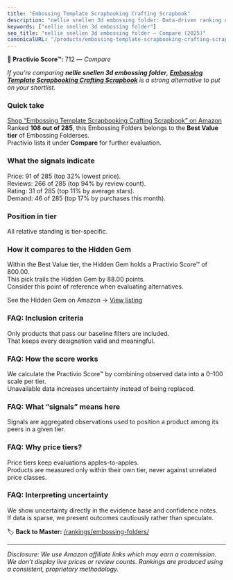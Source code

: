 ```yaml
---
title: "Embossing Template Scrapbooking Crafting Scrapbook"
description: "nellie snellen 3d embossing folder: Data-driven ranking using the Practivio Score™. Positioned by quality, value, demand, findability, momentum."
keywords: ["nellie snellen 3d embossing folder"]
seo_title: "nellie snellen 3d embossing folder — Compare (2025)"
canonicalURL: "/products/embossing-template-scrapbooking-crafting-scrapbook-B0DZX51MW7/"
---
```


**🛒 Practivio Score™:** 712 — _Compare_


*If you're comparing **nellie snellen 3d embossing folder**, **[Embossing Template Scrapbooking Crafting Scrapbook](https://www.amazon.com/dp/B0DZX51MW7?tag=practivio-20)** is a strong alternative to put on your shortlist.*
### Quick take
[Shop “Embossing Template Scrapbooking Crafting Scrapbook” on Amazon](https://www.amazon.com/dp/B0DZX51MW7?tag=practivio-20)
Ranked **108 out of 285**, this Embossing Folders belongs to the **Best Value tier** of Embossing Folderses.  
Practivio lists it under **Compare** for further evaluation.

### What the signals indicate
Price: 91 of 285 (top 32% lowest price).  
Reviews: 266 of 285 (top 94% by review count).  
Rating: 31 of 285 (top 11% by average stars).  
Demand: 46 of 285 (top 17% by purchases this month).

### Position in tier
All relative standing is tier-specific.

### How it compares to the Hidden Gem
Within the Best Value tier, the Hidden Gem holds a Practivio Score™ of 800.00.  
This pick trails the Hidden Gem by 88.00 points.  
Consider this point of reference when evaluating alternatives.  

See the Hidden Gem on Amazon → [View listing](https://www.amazon.com/dp/B09QKGPC84?tag=practivio-20)

### FAQ: Inclusion criteria
Only products that pass our baseline filters are included.  
That keeps every designation valid and meaningful.

### FAQ: How the score works
We calculate the Practivio Score™ by combining observed data into a 0–100 scale per tier.  
Unavailable data increases uncertainty instead of being replaced.

### FAQ: What “signals” means here
Signals are aggregated observations used to position a product among its peers in a given tier.

### FAQ: Why price tiers?
Price tiers keep evaluations apples-to-apples.  
Products are measured only within their own tier, never against unrelated price classes.

### FAQ: Interpreting uncertainty
We show uncertainty directly in the evidence base and confidence notes.  
If data is sparse, we present outcomes cautiously rather than speculate.

<!-- Missing template for Compare/CompareWithinPriceClass -->


🏷️ **Back to Master:** [/rankings/embossing-folders/](/rankings/embossing-folders/)

---
_Disclosure: We use Amazon affiliate links which may earn a commission. We don’t display live prices or review counts. Rankings are produced using a consistent, proprietary methodology._
